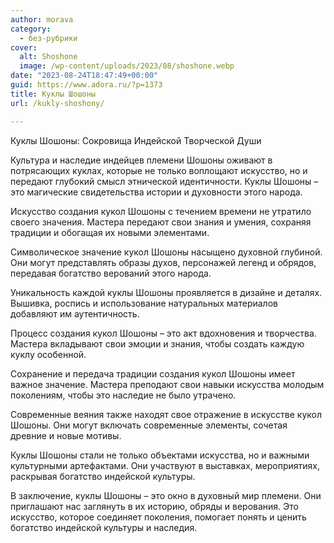 ```yaml
---
author: morava
category:
  - без-рубрики
cover:
  alt: Shoshone
  image: /wp-content/uploads/2023/08/shoshone.webp
date: "2023-08-24T18:47:49+00:00"
guid: https://www.adora.ru/?p=1373
title: Куклы Шошоны
url: /kukly-shoshony/

---
```

Куклы Шошоны: Сокровища Индейской Творческой Души

Культура и наследие индейцев племени Шошоны оживают в потрясающих куклах, которые не только воплощают искусство, но и передают глубокий смысл этнической идентичности. Куклы Шошоны – это магические свидетельства истории и духовности этого народа.

Искусство создания кукол Шошоны с течением времени не утратило своего значения. Мастера передают свои знания и умения, сохраняя традиции и обогащая их новыми элементами.

Символическое значение кукол Шошоны насыщено духовной глубиной. Они могут представлять образы духов, персонажей легенд и обрядов, передавая богатство верований этого народа.

Уникальность каждой куклы Шошоны проявляется в дизайне и деталях. Вышивка, роспись и использование натуральных материалов добавляют им аутентичность.

Процесс создания кукол Шошоны – это акт вдохновения и творчества. Мастера вкладывают свои эмоции и знания, чтобы создать каждую куклу особенной.

Сохранение и передача традиции создания кукол Шошоны имеет важное значение. Мастера преподают свои навыки искусства молодым поколениям, чтобы это наследие не было утрачено.

Современные веяния также находят свое отражение в искусстве кукол Шошоны. Они могут включать современные элементы, сочетая древние и новые мотивы.

Куклы Шошоны стали не только объектами искусства, но и важными культурными артефактами. Они участвуют в выставках, мероприятиях, раскрывая богатство индейской культуры.

В заключение, куклы Шошоны – это окно в духовный мир племени. Они приглашают нас заглянуть в их историю, обряды и верования. Это искусство, которое соединяет поколения, помогает понять и ценить богатство индейской культуры и наследия.
